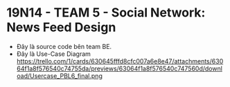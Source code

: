 # 19N14 - TEAM 5 - Social Network: News Feed Design

- Đây là source code bên team BE.
- Đây là Use-Case Diagram
https://trello.com/1/cards/630645fffd8cfc007a6e8e47/attachments/63064f1a8f576540c74755da/previews/63064f1a8f576540c747560d/download/Usercase_PBL6_final.png


